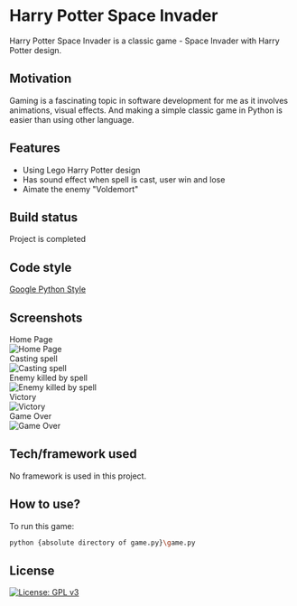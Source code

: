 # Harry Potter Space Invader 

Harry Potter Space Invader is a classic game - Space Invader with Harry Potter design.

## Motivation
Gaming is a fascinating topic in software development for me as it involves animations, visual effects. And making a simple classic game in Python is easier than using other language.

## Features

- Using Lego Harry Potter design
- Has sound effect when spell is cast, user win and lose
- Aimate the enemy "Voldemort"

## Build status

Project is completed

## Code style

[Google Python Style](https://google.github.io/styleguide/pyguide.html)

## Screenshots

Home Page </br>
![Home Page](https://github.com/tommy-khc/images_of_every_repositories/blob/582e4dcb7071c652986bd89f5e239434ba63cc3a/space_invader_game_harry_potter/screenshot/home%20page.png) </br>
Casting spell </br>
![Casting spell](https://github.com/tommy-khc/images_of_every_repositories/blob/26d835ca2eae9c9b13bd531d515b0d883089ec0c/space_invader_game_harry_potter/screenshot/casting%20spell.png) </br>
Enemy killed by spell </br>
![Enemy killed by spell](https://github.com/tommy-khc/images_of_every_repositories/blob/20fbb56a45b0dae764bcfc0768ac001d79f81e8b/space_invader_game_harry_potter/screenshot/Enemy%20killed%20by%20spell.png) </br>
Victory </br>
![Victory](https://github.com/tommy-khc/images_of_every_repositories/blob/20fbb56a45b0dae764bcfc0768ac001d79f81e8b/space_invader_game_harry_potter/screenshot/win.png) </br>
Game Over </br>
![Game Over](https://github.com/tommy-khc/images_of_every_repositories/blob/20fbb56a45b0dae764bcfc0768ac001d79f81e8b/space_invader_game_harry_potter/screenshot/lose.png) </br>

## Tech/framework used

No framework is used in this project.

## How to use?

To run this game:

```sh
python {absolute directory of game.py}\game.py
```



## License

[![License: GPL v3](https://img.shields.io/badge/License-GPLv3-blue.svg)](https://www.gnu.org/licenses/gpl-3.0)
